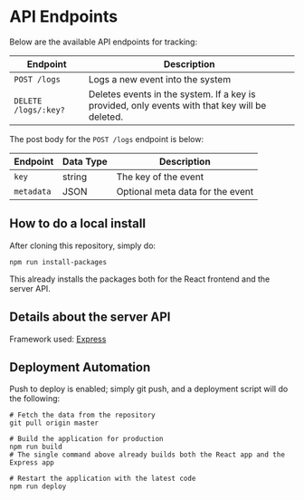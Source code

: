 # API Endpoints

Below are the available API endpoints for tracking:

Endpoint | Description
---------|------------
`POST /logs` | Logs a new event into the system
`DELETE /logs/:key?` | Deletes events in the system. If a key is provided, only events with that key will be deleted.

The post body for the `POST /logs` endpoint is below:

Endpoint | Data Type | Description
---------|-----------|------------
`key` | string | The key of the event
`metadata` | JSON | Optional meta data for the event

## How to do a local install

After cloning this repository, simply do:

```
npm run install-packages
```

This already installs the packages both for the React frontend and the server API.

## Details about the server API

Framework used: [Express](https://expressjs.com/)

## Deployment Automation

Push to deploy is enabled; simply git push, and a deployment script will do the following:

```
# Fetch the data from the repository
git pull origin master

# Build the application for production
npm run build
# The single command above already builds both the React app and the Express app

# Restart the application with the latest code
npm run deploy
```
